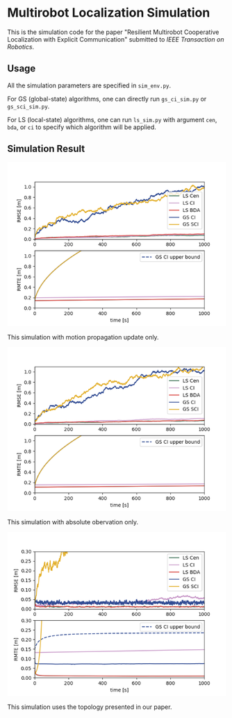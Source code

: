 # Multirobot Localization Simulation

This is the simulation code for the paper "Resilient Multirobot Cooperative Localization with Explicit Communication" submitted to *IEEE Transaction on Robotics*.

## Usage

All the simulation parameters are specified in `sim_env.py`.

For GS (global-state) algorithms, one can directly run `gs_ci_sim.py` or `gs_sci_sim.py`.

For LS (local-state) algorithms, one can run `ls_sim.py` with argument `cen`, `bda`, or `ci` to specify which algorithm will be applied.

## Simulation Result


![Performance plot](plot/performance_dr.png)

This simulation with motion propagation update only.

![Performance plot](plot/performance_ao.png)

This simulation with absolute obervation only.

![Performance plot](plot/performance.png)

This simulation uses the topology presented in our paper.

